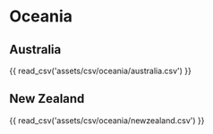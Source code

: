 # Oceania

## Australia

{{ read_csv('assets/csv/oceania/australia.csv') }}

## New Zealand

{{ read_csv('assets/csv/oceania/newzealand.csv') }}

